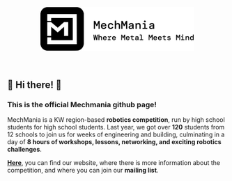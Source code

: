 
<div align="center">
  <img src='./public/mechmania.png' width='70%'  /> 
</div>

<br>
<br>

## 👋 Hi there! 👋

### This is the official Mechmania github page! 

MechMania is a KW region-based **robotics competition**, run by high school students for high school students. Last year, we got over **120** students from 12 schools to join us for weeks of engineering and building, culminating in a day of **8 hours of workshops, lessons, networking, and exciting robotics challenges**.


**[Here](https://mechmania.ca/)**, you can find our website, where there is more information about the competition, and where you can join our **mailing list**.
